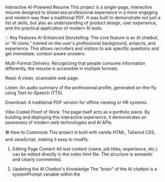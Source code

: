 Interactive AI-Powered Resume
This project is a single-page, interactive resume designed to showcase professional experience in a more engaging and modern way than a traditional PDF. It was built to demonstrate not just a list of skills, but also an understanding of product design, user experience, and the practical application of modern AI tools.

✨ Key Features
AI-Enhanced Storytelling: The core feature is an AI chatbot, or "AI clone," trained on the user's professional background, projects, and experience. This allows recruiters and visitors to ask specific questions and get immediate, context-aware answers.

Multi-Format Delivery: Recognizing that people consume information differently, the resume is accessible in multiple formats:

Read: A clean, scannable web page.

Listen: An audio summary of the professional profile, generated on-the-fly using Text-to-Speech (TTS).

Download: A traditional PDF version for offline viewing or HR systems.

Vibe-Coded Proof of Work: The page itself acts as a portfolio piece. By building and deploying this interactive experience, it demonstrates an awareness of modern web technologies and AI APIs.

🛠️ How to Customize
This project is built with vanilla HTML, Tailwind CSS, and JavaScript, making it easy to modify.

1. Editing Page Content
All text content (name, job titles, experience, etc.) can be edited directly in the index.html file. The structure is semantic and clearly commented.

2. Updating the AI Chatbot's Knowledge
The "brain" of the AI chatbot is a systemPrompt variable within the <script> tag at the bottom of the index.html file. To customize the chatbot's knowledge:

Navigate to the <script> section.

Find the systemPrompt constant.

Inside the backticks (``), you'll find a section marked --- START OF KNOWLEDGE BASE ---.

You can add any text you want the AI to know, such as detailed project descriptions, your product philosophy, answers to common interview questions, etc. This is a simple and secure alternative to a database or live file integration.

3. Changing the Audio Voice
The "Listen to my CV" feature uses the Gemini API for Text-to-Speech. You can change the voice by modifying the prebuiltVoiceConfig in the generateAndPlayAudio function. A list of available voices can be found in the API documentation.

🚀 Technologies Used
Frontend: HTML, Tailwind CSS

JavaScript: Vanilla JS for interactivity and API calls.

AI & APIs:

Google Gemini API (Generative AI): Powers the conversational chatbot.

Google Gemini API (TTS): Powers the text-to-speech audio resume.
